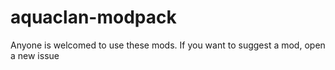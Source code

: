 # aquaclan-modpack
Anyone is welcomed to use these mods.
If you want to suggest a mod, open a new issue
